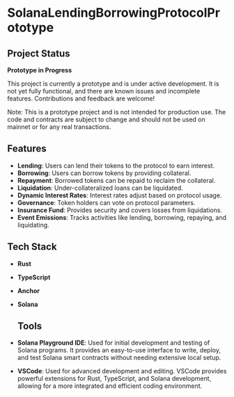 # SolanaLendingBorrowingProtocolPrototype

## Project Status

**Prototype in Progress**

This project is currently a prototype and is under active development. It is not yet fully functional, and there are known issues and incomplete features. Contributions and feedback are welcome!

Note: This is a prototype project and is not intended for production use. The code and contracts are subject to change and should not be used on mainnet or for any real transactions.

## Features

- **Lending**: Users can lend their tokens to the protocol to earn interest.
- **Borrowing**: Users can borrow tokens by providing collateral.
- **Repayment**: Borrowed tokens can be repaid to reclaim the collateral.
- **Liquidation**: Under-collateralized loans can be liquidated.
- **Dynamic Interest Rates**: Interest rates adjust based on protocol usage.
- **Governance**: Token holders can vote on protocol parameters.
- **Insurance Fund**: Provides security and covers losses from liquidations.
- **Event Emissions**: Tracks activities like lending, borrowing, repaying, and liquidating.

## Tech Stack
- **Rust**
- **TypeScript**
- **Anchor**
- **Solana**

  ## Tools
 - **Solana Playground IDE**: Used for initial development and testing of Solana programs. It provides an easy-to-use interface to write, deploy, and test Solana smart contracts without needing extensive local setup.
- **VSCode**: Used for advanced development and editing. VSCode provides powerful extensions for Rust, TypeScript, and Solana development, allowing for a more integrated and efficient coding environment.
